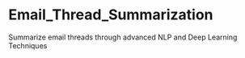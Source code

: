 # Email_Thread_Summarization
Summarize email threads through advanced NLP and Deep Learning Techniques
